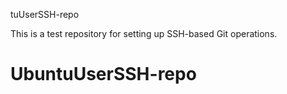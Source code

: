 tuUserSSH-repo

This is a test repository for setting up SSH-based Git operations.
# UbuntuUserSSH-repo
